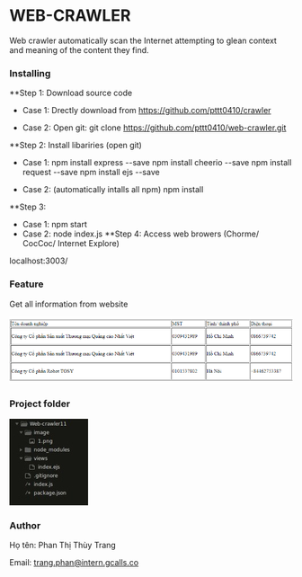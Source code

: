# WEB-CRAWLER
Web crawler automatically scan the Internet attempting to glean context and meaning of the content they find.

### Installing
**Step 1: Download source code

 - Case 1: Drectly download from https://github.com/pttt0410/crawler
 
 - Case 2: Open git: git clone https://github.com/pttt0410/web-crawler.git
 
 **Step 2: Install libariries (open git)
  
  - Case 1:
    npm install express --save
    npm install cheerio --save
    npm install request --save
    npm install ejs --save
    
  - Case 2: (automatically intalls all npm)
    npm install 
 
 **Step 3: 
  
  - Case 1: npm start
  - Case 2: node index.js
 **Step 4: Access web browers (Chorme/ CocCoc/ Internet Explore)
  
  localhost:3003/ 
  
  
 ### Feature
Get all information from website

![](https://github.com/pttt0410/crawler/blob/master/image/1.png) 
### Project folder

![](https://github.com/pttt0410/crawler/blob/master/image/2.jpg)
### Author

Họ tên: Phan Thị Thùy Trang

Email: trang.phan@intern.gcalls.co

